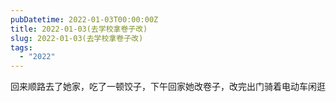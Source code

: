 ```yaml
---
pubDatetime: 2022-01-03T00:00:00Z
title: 2022-01-03(去学校拿卷子改)
slug: 2022-01-03(去学校拿卷子改)
tags:
  - "2022"
---
```


回来顺路去了她家，吃了一顿饺子，下午回家她改卷子，改完出门骑着电动车闲逛
